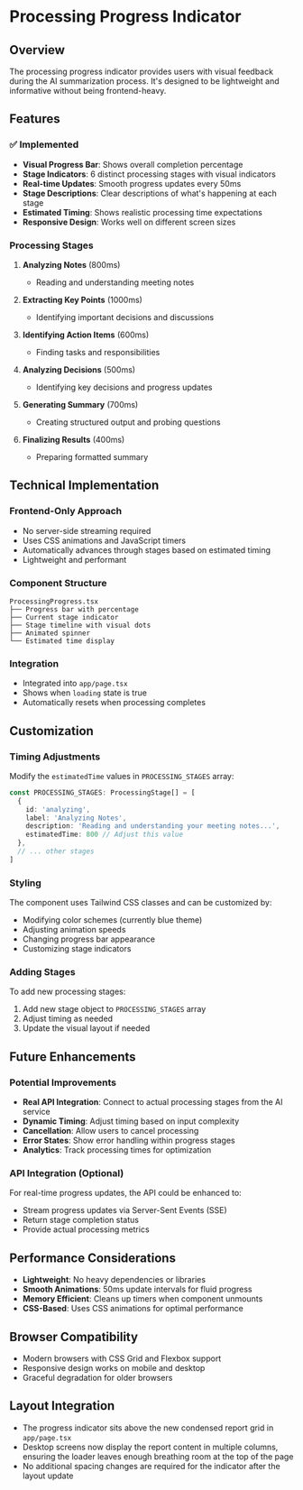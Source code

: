 # Processing Progress Indicator

## Overview

The processing progress indicator provides users with visual feedback during the AI summarization process. It's designed to be lightweight and informative without being frontend-heavy.

## Features

### ✅ Implemented
- **Visual Progress Bar**: Shows overall completion percentage
- **Stage Indicators**: 6 distinct processing stages with visual indicators
- **Real-time Updates**: Smooth progress updates every 50ms
- **Stage Descriptions**: Clear descriptions of what's happening at each stage
- **Estimated Timing**: Shows realistic processing time expectations
- **Responsive Design**: Works well on different screen sizes

### Processing Stages

1. **Analyzing Notes** (800ms)
   - Reading and understanding meeting notes
   
2. **Extracting Key Points** (1000ms)
   - Identifying important decisions and discussions
   
3. **Identifying Action Items** (600ms)
   - Finding tasks and responsibilities
   
4. **Analyzing Decisions** (500ms)
   - Identifying key decisions and progress updates
   
5. **Generating Summary** (700ms)
   - Creating structured output and probing questions
   
6. **Finalizing Results** (400ms)
   - Preparing formatted summary

## Technical Implementation

### Frontend-Only Approach
- No server-side streaming required
- Uses CSS animations and JavaScript timers
- Automatically advances through stages based on estimated timing
- Lightweight and performant

### Component Structure
```
ProcessingProgress.tsx
├── Progress bar with percentage
├── Current stage indicator
├── Stage timeline with visual dots
├── Animated spinner
└── Estimated time display
```

### Integration
- Integrated into `app/page.tsx`
- Shows when `loading` state is true
- Automatically resets when processing completes

## Customization

### Timing Adjustments
Modify the `estimatedTime` values in `PROCESSING_STAGES` array:
```typescript
const PROCESSING_STAGES: ProcessingStage[] = [
  {
    id: 'analyzing',
    label: 'Analyzing Notes',
    description: 'Reading and understanding your meeting notes...',
    estimatedTime: 800 // Adjust this value
  },
  // ... other stages
]
```

### Styling
The component uses Tailwind CSS classes and can be customized by:
- Modifying color schemes (currently blue theme)
- Adjusting animation speeds
- Changing progress bar appearance
- Customizing stage indicators

### Adding Stages
To add new processing stages:
1. Add new stage object to `PROCESSING_STAGES` array
2. Adjust timing as needed
3. Update the visual layout if needed

## Future Enhancements

### Potential Improvements
- **Real API Integration**: Connect to actual processing stages from the AI service
- **Dynamic Timing**: Adjust timing based on input complexity
- **Cancellation**: Allow users to cancel processing
- **Error States**: Show error handling within progress stages
- **Analytics**: Track processing times for optimization

### API Integration (Optional)
For real-time progress updates, the API could be enhanced to:
- Stream progress updates via Server-Sent Events (SSE)
- Return stage completion status
- Provide actual processing metrics

## Performance Considerations

- **Lightweight**: No heavy dependencies or libraries
- **Smooth Animations**: 50ms update intervals for fluid progress
- **Memory Efficient**: Cleans up timers when component unmounts
- **CSS-Based**: Uses CSS animations for optimal performance

## Browser Compatibility

- Modern browsers with CSS Grid and Flexbox support
- Responsive design works on mobile and desktop
- Graceful degradation for older browsers

## Layout Integration

- The progress indicator sits above the new condensed report grid in `app/page.tsx`
- Desktop screens now display the report content in multiple columns, ensuring the loader leaves enough breathing room at the top of the page
- No additional spacing changes are required for the indicator after the layout update
